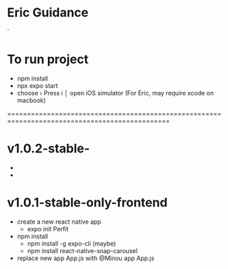 # Eric Guidance
`
# To run project
- npm install
- npx expo start
- choose › Press i │ open iOS simulator (For Eric, may require xcode on macbook)

===============================================================================================

# v1.0.2-stable-
- 
- 


# v1.0.1-stable-only-frontend
- create a new react native app
    - expo init Perfit
- npm install
    - npm install -g expo-cli (maybe)
    - npm install react-native-snap-carousel
- replace new app App.js with @Minou app App.js